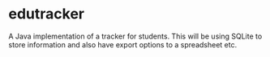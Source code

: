 # edutracker
A Java implementation of a tracker for students. This will be using SQLite to store information and also have export options to a spreadsheet etc.
